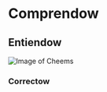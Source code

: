 # Comprendow
## Entiendow
![Image of Cheems](https://www.publimetro.com.mx/resizer/OAQJeuj6rxF5-c-AgLQVRAiHj7Y=/800x0/filters:format(jpg):quality(70)/cloudfront-us-east-1.images.arcpublishing.com/metroworldnews/6C7JJZKFYREI5KIN4UFTSOFYCE.jpeg)
### Correctow
